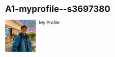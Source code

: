 # A1-myprofile--s3697380
 My Profile
 <img style="float: left; margin: 0 10px 0 0;" src="imagee/myface.jpg" height="105px" width="100px" >
